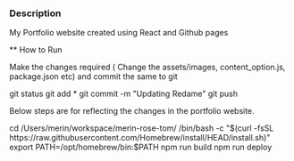 ### Description

My Portfolio website created using React and Github pages

** How to Run

Make the changes required ( Change the assets/images, content_option.js, package.json etc) and commit the same to git

git status
git add *
git commit -m "Updating Redame"
git push

Below steps are for reflecting the changes in the portfolio website.

cd /Users/merin/workspace/merin-rose-tom/
/bin/bash -c "$(curl -fsSL https://raw.githubusercontent.com/Homebrew/install/HEAD/install.sh)"
export PATH=/opt/homebrew/bin:$PATH
npm run build
npm run deploy

